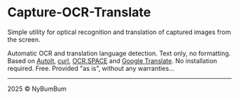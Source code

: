 # Capture-OCR-Translate

Simple utility for optical recognition and translation of captured images from the screen.

Automatic OCR and translation language detection. Text only, no formatting. Based on [AutoIt](https://www.autoitscript.com/site/), [curl](https://curl.se/), [OCR.SPACE](https://ocr.space/) and [Google Translate](https://translate.google.com/). No installation required. Free. Provided "as is", without any warranties...

------

2025 © NyBumBum